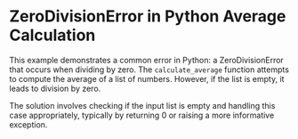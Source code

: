 # ZeroDivisionError in Python Average Calculation
This example demonstrates a common error in Python: a ZeroDivisionError that occurs when dividing by zero. The `calculate_average` function attempts to compute the average of a list of numbers. However, if the list is empty, it leads to division by zero.

The solution involves checking if the input list is empty and handling this case appropriately, typically by returning 0 or raising a more informative exception. 